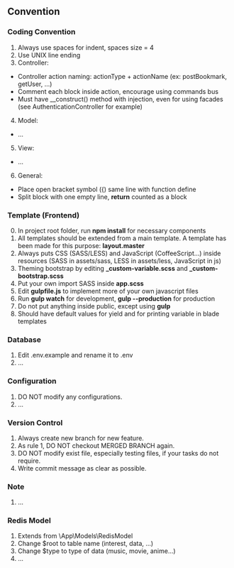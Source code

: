 ## Convention

### Coding Convention
1. Always use spaces for indent, spaces size = 4  
2. Use UNIX line ending  
3. Controller:
  - Controller action naming: actionType + actionName (ex: postBookmark, getUser, ...)  
  - Comment each block inside action, encourage using commands bus
  - Must have __construct() method with injection, even for using facades (see AuthenticationController for example)
4. Model:
  - ...
5. View:
  - ...
6. General:
  - Place open bracket symbol ({) same line with function define  
  - Split block with one empty line, **return** counted as a block

### Template (Frontend)
0. In project root folder, run **npm install** for necessary components
1. All templates should be extended from a main template. A template has been made for this purpose: **layout.master**
2. Always puts CSS (SASS/LESS) and JavaScript (CoffeeScript...) inside resources (SASS in assets/sass, LESS in assets/less, JavaScript in js)
3. Theming bootstrap by editing **\_custom-variable.scss** and **\_custom-bootstrap.scss**
4. Put your own import SASS inside **app.scss**
5. Edit **gulpfile.js** to implement more of your own javascript files
6. Run **gulp watch** for development, **gulp --production** for production
7. Do not put anything inside public, except using **gulp**
8. Should have default values for yield and for printing variable in blade templates  

### Database
1. Edit .env.example and rename it to .env
2. ...

### Configuration
1. DO NOT modify any configurations.  
2. ...

### Version Control
1. Always create new branch for new feature.  
2. As rule 1, DO NOT checkout MERGED BRANCH again.  
3. DO NOT modify exist file, especially testing files, if your tasks do not require.  
4. Write commit message as clear as possible.  

### Note
1. ...

### Redis Model
1. Extends from \App\Models\RedisModel
2. Change $root to table name (interest, data, ...)
3. Change $type to type of data (music, movie, anime...)
4. ...